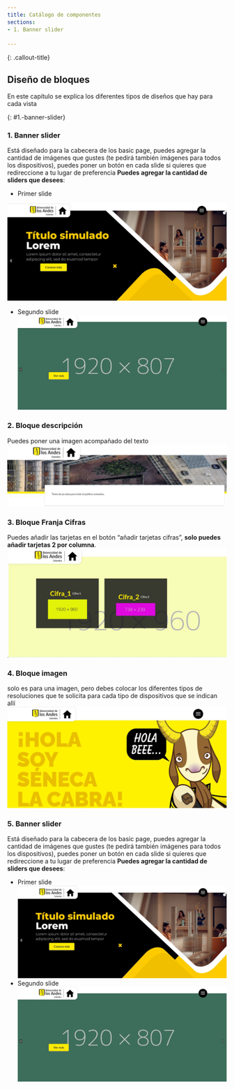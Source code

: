 ```yaml
---
title: Catálogo de componentes
sections:
- 1. Banner slider

---
```


{: .callout-title}
## Diseño de bloques
En este capítulo se explica los diferentes tipos de diseños que hay para cada vista 

{: #1.-banner-slider}
### 1. **Banner slider**

Está diseñado para la cabecera de los basic page, puedes agregar la cantidad de imágenes que gustes (te pedirá también imágenes para todos los dispositivos), puedes poner un botón en cada slide si quieres que redireccione a tu lugar de preferencia **Puedes agregar la cantidad de sliders que desees**:
    
* Primer slide
<a href="assets/images/bloque_primer_slide.jpg" data-toggle="lightbox">
    <img class="img-responsive" src="assets/images/bloque_primer_slide.jpg" alt="Primer slide" />
</a>

* Segundo slide
 ![segundo slide](assets/images/bloque_segundo_slide.jpg "Segundo slide")

### 2. **Bloque descripción**

Puedes poner una imagen acompañado del texto
![bloque descripción](assets/images/bloque_descripcion.jpg "Bloque descripción")

### 3. **Bloque Franja Cifras**

Puedes añadir las tarjetas en el botón “añadir tarjetas cifras”, **solo puedes añadir tarjetas 2 por columna**.
![bloque franja cifras](assets/images/bloque_cifras.JPG "Bloque franja cifras")

### 4. **Bloque imagen**

solo es para una imagen, pero debes colocar los diferentes tipos de resoluciones que te solicita para cada tipo de dispositivos que se indican allí
![bloque imagen](assets/images/bloque_imagen.jpg "Bloque imagen")

### 5. **Banner slider**

Está diseñado para la cabecera de los basic page, puedes agregar la cantidad de imágenes que gustes (te pedirá también imágenes para todos los dispositivos), puedes poner un botón en cada slide si quieres que redireccione a tu lugar de preferencia **Puedes agregar la cantidad de sliders que desees**:
    
* Primer slide
![primer slide](assets/images/bloque_primer_slide.jpg "Primer slide")
* Segundo slide
 ![segundo slide](assets/images/bloque_segundo_slide.jpg "Segundo slide")
  